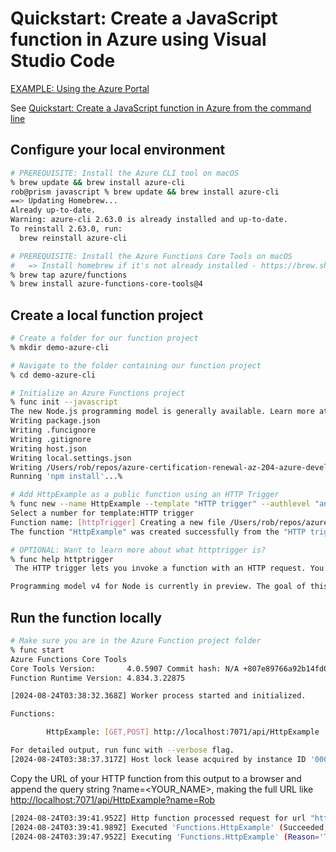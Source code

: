 # Quickstart: Create a JavaScript function in Azure using Visual Studio Code

[EXAMPLE: Using the Azure Portal](./demo-azure-portal/README.md)

See [Quickstart: Create a JavaScript function in Azure from the command line](https://learn.microsoft.com/en-us/azure/azure-functions/create-first-function-cli-node?tabs=macos%2Cazure-cli%2Cbrowser&pivots=nodejs-model-v4)

## Configure your local environment

```sh
# PREREQUISITE: Install the Azure CLI tool on macOS
% brew update && brew install azure-cli
rob@prism javascript % brew update && brew install azure-cli
==> Updating Homebrew...
Already up-to-date.
Warning: azure-cli 2.63.0 is already installed and up-to-date.
To reinstall 2.63.0, run:
  brew reinstall azure-cli

# PREREQUISITE: Install the Azure Functions Core Tools on macOS
#   => Install homebrew if it's not already installed - https://brew.sh/
% brew tap azure/functions
% brew install azure-functions-core-tools@4

```

## Create a local function project

```sh
# Create a folder for our function project
% mkdir demo-azure-cli

# Navigate to the folder containing our function project
% cd demo-azure-cli

# Initialize an Azure Functions project
% func init --javascript
The new Node.js programming model is generally available. Learn more at https://aka.ms/AzFuncNodeV4
Writing package.json
Writing .funcignore
Writing .gitignore
Writing host.json
Writing local.settings.json
Writing /Users/rob/repos/azure-certification-renewal-az-204-azure-developer-associate/azure-functions/javascript/demo-azure-cli/.vscode/extensions.json
Running 'npm install'...%                                                                                                                                          

# Add HttpExample as a public function using an HTTP Trigger
% func new --name HttpExample --template "HTTP trigger" --authlevel "anonymous" 
Select a number for template:HTTP trigger
Function name: [httpTrigger] Creating a new file /Users/rob/repos/azure-certification-renewal-az-204-azure-developer-associate/azure-functions/javascript/demo-azure-cli/src/functions/HttpExample.js
The function "HttpExample" was created successfully from the "HTTP trigger" template.

# OPTIONAL: Want to learn more about what httptrigger is?
% func help httptrigger
 The HTTP trigger lets you invoke a function with an HTTP request. You can use an HTTP trigger to build serverless APIs and respond to webhooks. 

Programming model v4 for Node is currently in preview. The goal of this model is to introduce a more intuitive and idiomatic way of authoring Function triggers and bindings for JavaScript and TypeScript developers. Learn more http://aka.ms/AzFuncNodeV4. %                                                                       

```

## Run the function locally

```sh
# Make sure you are in the Azure Function project folder
% func start
Azure Functions Core Tools
Core Tools Version:       4.0.5907 Commit hash: N/A +807e89766a92b14fd07b9f0bc2bea1d8777ab209 (64-bit)
Function Runtime Version: 4.834.3.22875

[2024-08-24T03:38:32.368Z] Worker process started and initialized.

Functions:

        HttpExample: [GET,POST] http://localhost:7071/api/HttpExample

For detailed output, run func with --verbose flag.
[2024-08-24T03:38:37.317Z] Host lock lease acquired by instance ID '0000000000000000000000002D9F298A'.

```

Copy the URL of your HTTP function from this output to a browser and append the query string ?name=<YOUR_NAME>, making the full URL like [http://localhost:7071/api/HttpExample?name=Rob](http://localhost:7071/api/HttpExample?name=Rob)

```sh
[2024-08-24T03:39:41.952Z] Http function processed request for url "http://localhost:7071/api/HttpExample?name=Rob"
[2024-08-24T03:39:41.989Z] Executed 'Functions.HttpExample' (Succeeded, Id=71cfb35e-8daf-4118-82fd-4fd9bf2f7031, Duration=138ms)
[2024-08-24T03:39:47.952Z] Executing 'Functions.HttpExample' (Reason='This function was programmatically called via the host APIs.', Id=11f961ef-e3a3-49cf-bd86-a32f80cc6852)
```
